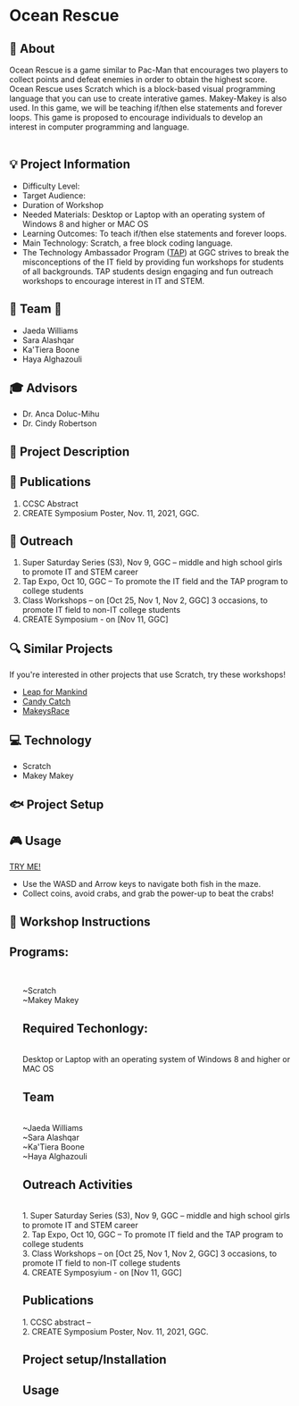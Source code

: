 # Ocean Rescue

## :loudspeaker: About
Ocean Rescue is a game similar to Pac-Man that encourages two players to collect points and defeat enemies in order to obtain the highest score. Ocean Rescue uses Scratch which  is a block-based visual programming language that you can use to create interative games. Makey-Makey is also used. In this game, we will be teaching if/then else statements and forever loops. This game is proposed to encourage individuals to develop an interest in computer programming and language.<br><br>

## :bulb: Project Information
* Difficulty Level:
* Target Audience:
* Duration of Workshop
* Needed Materials: Desktop or Laptop with an operating system of Windows 8 and higher or MAC OS
* Learning Outcomes: To teach if/then else statements and forever loops.
* Main Technology: Scratch, a free block coding language.
* The Technology Ambassador Program ([TAP](https://www.ggc.edu/academics/school-of-science-and-technology/research-internships-service-learning/technology-ambassador-program)) at GGC strives to break the misconceptions of the IT field by providing fun workshops for students of all backgrounds. TAP students design engaging and fun outreach workshops to encourage interest in IT and STEM.

## :whale: Team :ocean:
* Jaeda Williams
* Sara Alashqar
* Ka'Tiera Boone
* Haya Alghazouli
  
## :mortar_board: Advisors
* Dr. Anca Doluc-Mihu
* Dr. Cindy Robertson

## :page_with_curl: Project Description

## :pencil: Publications
1.	CCSC Abstract <br>
2.	CREATE Symposium Poster, Nov. 11, 2021, GGC.<be>

## 🙌 Outreach
1.	Super Saturday Series (S3), Nov 9, GGC – middle and high school girls to promote IT and STEM career<br>
2.	Tap Expo, Oct 10, GGC – To promote the IT field and the TAP program to college students<br>
3.	Class Workshops – on [Oct 25, Nov 1, Nov 2, GGC] 3 occasions, to promote IT field to non-IT college students<br>
4. CREATE Symposium - on [Nov 11, GGC]

## 🔍 Similar Projects
If you're interested in other projects that use Scratch, try these workshops!
* [Leap for Mankind](https://github.com/TAP-GGC/leapformankind)
* [Candy Catch](https://github.com/TAP-GGC/CandyCatch)
* [MakeysRace](https://github.com/TAP-GGC/makeysrace)

## 💻 Technology
* Scratch
* Makey Makey

## 🐟 Project Setup

## 🎮 Usage
[TRY ME!](https://scratch.mit.edu/projects/575312420)
* Use the WASD and Arrow keys to navigate both fish in the maze.
* Collect coins, avoid crabs, and grab the power-up to beat the crabs! 


## 💼 Workshop Instructions



<h2>Programs:</h2><br>
<ol>~Scratch<br>
~Makey Makey<br>
<h2>Required Techonlogy:</h2><br>
 Desktop or Laptop with an operating system of Windows 8 and higher or MAC OS
  <h2>Team</h2><br>
  ~Jaeda Williams<br>
  ~Sara Alashqar<br>
  ~Ka'Tiera Boone<br>
  ~Haya Alghazouli<br>
 <h2>Outreach Activities</h2><br>
1.	Super Saturday Series (S3), Nov 9, GGC – middle and high school girls to promote IT and STEM career<br>
2.	Tap Expo, Oct 10, GGC – To promote IT field and the TAP program to college students<br>
3.	Class Workshops – on [Oct 25, Nov 1, Nov 2, GGC] 3 occasions, to promote IT field to non-IT college students<br>
4. CREATE Symposyium - on [Nov 11, GGC]
 <h2> Publications</h2>
1.	CCSC abstract –<br>
2.	CREATE Symposium Poster, Nov. 11, 2021, GGC.<br>
<h2>Project setup/Installation</h2>
<h2>Usage</h2>
